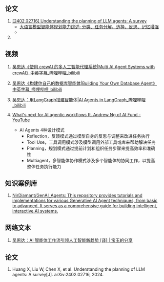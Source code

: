 ## 论文
1. [[2402.02716] Understanding the planning of LLM agents: A survey](https://arxiv.org/abs/2402.02716)
   - [大语言模型智能体规划能力综述: 分类、任务分解、选择、反思、记忆增强](https://mp.weixin.qq.com/s/1POXDVJDv3ob1HqpKjb3Mg)
   - 
2. 

## 视频
1. [吴恩达《使用 crewAI 的多人工智能代理系统|Multi AI Agent Systems with crewAI》中英字幕_哔哩哔哩_bilibili](https://www.bilibili.com/video/BV1GZ42147am/?vd_source=1d3b1df26617554772f26729180cff38)
   
2. [吴恩达《构建你自己的数据库智能体|Building Your Own Database Agent》中英字幕_哔哩哔哩_bilibili](https://www.bilibili.com/video/BV1RD421M7xK/?vd_source=1d3b1df26617554772f26729180cff38)
   
3. [吴恩达：用LangGraph搭建智能体|AI Agents in LangGraph_哔哩哔哩_bilibili](https://www.bilibili.com/video/BV1HM4m1S76R?p=1&vd_source=1d3b1df26617554772f26729180cff38)
   
4. [What's next for AI agentic workflows ft. Andrew Ng of AI Fund - YouTube](https://www.youtube.com/watch?v=sal78ACtGTc)
   - AI Agents 4种设计模式
     - Reflection，反馈模式通过模型自身的反思与调整来改进任务执行
     - Tool Use，工具调用模式涉及模型调用外部工具或库来帮助解决任务
     - Planning，规划模式通过提前计划和组织任务步骤来提高效率和准确性
     - Multiagent，多智能体协作模式涉及多个智能体的协同工作，以提高整体任务执行能力


## 知识案例库
1. [NirDiamant/GenAI_Agents: This repository provides tutorials and implementations for various Generative AI Agent techniques, from basic to advanced. It serves as a comprehensive guide for building intelligent, interactive AI systems.](https://github.com/NirDiamant/GenAI_Agents)

## 网络文本

1. [吴恩达：AI 智能体工作流引领人工智能新趋势 [译] | 宝玉的分享](https://baoyu.io/translations/transcript/whats-next-for-ai-agentic-workflows)

## 论文
1. Huang X, Liu W, Chen X, et al. Understanding the planning of LLM agents: A survey[J]. arXiv:2402.02716, 2024.




